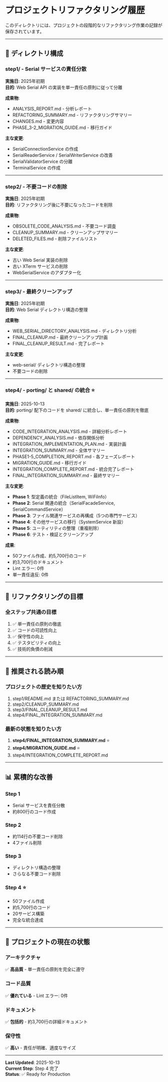 # プロジェクトリファクタリング履歴

このディレクトリには、プロジェクトの段階的なリファクタリング作業の記録が保存されています。

---

## 📁 ディレクトリ構成

### step1/ - Serial サービスの責任分散
**実施日**: 2025年初期  
**目的**: Web Serial API の実装を単一責任の原則に従って分離

**成果物**:
- ANALYSIS_REPORT.md - 分析レポート
- REFACTORING_SUMMARY.md - リファクタリングサマリー
- CHANGES.md - 変更内容
- PHASE_3-2_MIGRATION_GUIDE.md - 移行ガイド

**主な変更**:
- SerialConnectionService の作成
- SerialReaderService / SerialWriterService の改善
- SerialValidatorService の分離
- TerminalService の作成

---

### step2/ - 不要コードの削除
**実施日**: 2025年初期  
**目的**: リファクタリング後に不要になったコードを削除

**成果物**:
- OBSOLETE_CODE_ANALYSIS.md - 不要コード調査
- CLEANUP_SUMMARY.md - クリーンアップサマリー
- DELETED_FILES.md - 削除ファイルリスト

**主な変更**:
- 古い Web Serial 実装の削除
- 古い XTerm サービスの削除
- WebSerialService のアダプター化

---

### step3/ - 最終クリーンアップ
**実施日**: 2025年初期  
**目的**: Web Serial ディレクトリ構造の整理

**成果物**:
- WEB_SERIAL_DIRECTORY_ANALYSIS.md - ディレクトリ分析
- FINAL_CLEANUP.md - 最終クリーンアップ計画
- FINAL_CLEANUP_RESULT.md - 完了レポート

**主な変更**:
- web-serial/ ディレクトリ構造の整理
- 不要コードの削除

---

### step4/ - porting/ と shared/ の統合 ⭐
**実施日**: 2025-10-13  
**目的**: porting/ 配下のコードを shared/ に統合し、単一責任の原則を徹底

**成果物**:
- CODE_INTEGRATION_ANALYSIS.md - 詳細分析レポート
- DEPENDENCY_ANALYSIS.md - 依存関係分析
- INTEGRATION_IMPLEMENTATION_PLAN.md - 実装計画
- INTEGRATION_SUMMARY.md - 全体サマリー
- PHASE1-5_COMPLETION_REPORT.md - 各フェーズレポート
- MIGRATION_GUIDE.md - 移行ガイド
- INTEGRATION_COMPLETE_REPORT.md - 統合完了レポート
- FINAL_INTEGRATION_SUMMARY.md - 最終サマリー

**主な変更**:
- **Phase 1**: 型定義の統合（FileListItem, WiFiInfo）
- **Phase 2**: Serial 関連の統合（SerialFacadeService, SerialCommandService）
- **Phase 3**: ファイル関連サービスの再構成（5つの専門サービス）
- **Phase 4**: その他サービスの移行（SystemService 新設）
- **Phase 5**: ユーティリティの整理（重複削除）
- **Phase 6**: テスト・検証とクリーンアップ

**成果**:
- 50ファイル作成、約5,700行のコード
- 約3,700行のドキュメント
- Lint エラー: 0件
- 単一責任違反: 0件

---

## 🎯 リファクタリングの目標

### 全ステップ共通の目標
1. ✅ 単一責任の原則の徹底
2. ✅ コードの可読性向上
3. ✅ 保守性の向上
4. ✅ テスタビリティの向上
5. ✅ 技術的負債の削減

---

## 📖 推奨される読み順

### プロジェクトの歴史を知りたい方
1. step1/README.md または REFACTORING_SUMMARY.md
2. step2/CLEANUP_SUMMARY.md
3. step3/FINAL_CLEANUP_RESULT.md
4. step4/FINAL_INTEGRATION_SUMMARY.md

### 最新の状態を知りたい方
1. **step4/FINAL_INTEGRATION_SUMMARY.md** ⭐
2. **step4/MIGRATION_GUIDE.md** ⭐
3. step4/INTEGRATION_COMPLETE_REPORT.md

---

## 📊 累積的な改善

### Step 1
- Serial サービスを責任分散
- 約800行のコード作成

### Step 2
- 約114行の不要コード削除
- 4ファイル削除

### Step 3
- ディレクトリ構造の整理
- さらなる不要コード削除

### Step 4 ⭐
- 50ファイル作成
- 約5,700行のコード
- 20サービス構築
- 完全な統合達成

---

## 🎉 プロジェクトの現在の状態

### アーキテクチャ
✅ **高品質** - 単一責任の原則を完全に遵守

### コード品質
✅ **優れている** - Lint エラー: 0件

### ドキュメント
✅ **包括的** - 約3,700行の詳細ドキュメント

### 保守性
✅ **高い** - 責任が明確、適度なサイズ

---

**Last Updated**: 2025-10-13  
**Current Step**: Step 4 完了  
**Status**: ✅ Ready for Production

